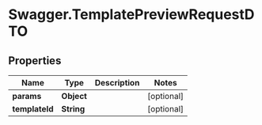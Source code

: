 # Swagger.TemplatePreviewRequestDTO

## Properties
Name | Type | Description | Notes
------------ | ------------- | ------------- | -------------
**params** | **Object** |  | [optional] 
**templateId** | **String** |  | [optional] 



